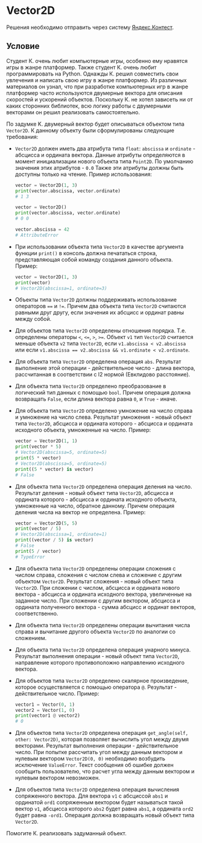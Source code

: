 # Vector2D

Решения необходимо отправить через систему [Яндекс.Контест](https://contest.yandex.ru/contest/71311/enter/?retPage=).

## Условие

Студент К. очень любит компьютерные игры, особенно ему нравятся игры в жанре платформер. Также студент К. очень любит программировать на Python. Однажды К. решил совместить свои увлечения и написать свою игру в жанре платформер. Из различных материалов он узнал, что при разработке компьютерных игр в жанре платформер часто используются двумерные вектора для описания скоростей и ускорений объектов. Поскольку К. не хотел зависеть ни от каких сторонних библиотек, всю логику работы с двумерными векторами он решил реализовать самостоятельно.

По задумке K. двумерный вектор будет описываться объектом типа `Vector2D`. К данному объекту были сформулированы следующие требования:

- `Vector2D` должен иметь два атрибута типа `float`: `abscissa` и `ordinate` - абсцисса и ордината вектора. Данные атрибуты определяются в момент инициализации нового объекта типа `Point2D`. По умолчанию значения этих атрибутов - `0.0` Также эти атрибуты должны быть доступны только на чтение. Пример использования:
    ```python
    vector = Vector2D(1, 3)
    print(vector.abscissa, vector.ordinate)
    # 1 3

    vector = Vector2D()
    print(vector.abscissa, vector.ordinate)
    # 0 0

    vector.abscissa = 42
    # AttributeError
    ```

- При использовании объекта типа `Vector2D` в качестве аргумента функции `print()` в консоль должна печататься строка, представляющая собой команду создания данного объекта. Пример:
    ```python
    vector = Vector2D(1, 3)
    print(vector)
    # Vector2D(abscissa=1, ordinate=3)
    ```

- Объекты типа `Vector2D` должны поддерживать использование операторов `==` и `!=`. Причем два объекта типа `Vector2D` считаются равными друг другу, если значения их абсцисс и ординат равны между собой.

- Для объектов типа `Vector2D` определены отношения порядка. Т.е. определены операторы `<`, `<=`, `>`, `>=`. Объект `v1` тип `Vector2D` считается меньше объекта `v2` типа `Vector2D`, если `v1.abscissa < v2.abscissa` или если `v1.abscissa == v2.abscissa && v1.ordinate < v2.ordinate`.

- Для объекта типа `Vector2D` определена операция `abs`. Результат выполнение этой операции - действительное число - длина вектора, рассчитанная в соответствии с l2 нормой (Евклидово расстояние).

- Для объекта типа `Vector2D` определено преобразование в логический тип данных с помощью `bool`. Причем операция должна возвращать `False`, если длина вектора равна `0`, и `True` - иначе.

- Для объекта типа `Vector2D` определено умножение на число справа и умножение на число слева. Результат умножения - новый объект типа `Vector2D`, абсцисса и ордината которого - абсцисса и ордината исходного объекта, умноженные на число. Пример:
    ```python
    vector = Vector2D(1, 1)
    print(vector * 5)
    # Vector2D(abscissa=5, ordinate=5)
    print(5 * vector)
    # Vector2D(abscissa=5, ordinate=5)
    print((5 * vector) is vector)
    # False
    ```

- Для объекта типа `Vector2D` определена операция деления на число. Результат деления - новый объект типа `Vector2D`, абсцисса и ордината которого - абсцисса и ордината исходного объекта, умноженные на число, обратное данному. Причем операция деления числа на вектор не определена. Пример:
    ```python
    vector = Vector2D(5, 5)
    print(vector / 5)
    # Vector2D(abscissa=1, ordinate=1)
    print((vector / 5) is vector)
    # False
    print(5 / vector)
    # TypeError
    ```

- Для объекта типа `Vector2D` определены операции сложения с числом справа, сложения с числом слева и сложение с другим объектом `Vector2D`. Результат сложения - новый объект типа `Vector2D`. При сложении с числом, абсцисса и ордината нового вектора - абсцисса и ордината исходного вектора, увеличенные на заданное число. При сложении с другим вектором, абсцисса и ордината полученного вектора - сумма абсцисс и ординат векторов, соответственно.

- Для объекта типа `Vector2D` определены операции вычитания числа справа и вычитание другого объекта `Vector2D` по аналогии со сложением.

- Для объекта типа `Vector2D` определена операция унарного минуса. Результат выполнения операции - новый объект типа `Vector2D`, направление которого противоположно направлению исходного вектора. 

- Для объектов типа `Vector2D` определено скалярное произведение, которое осуществляется с помощью оператора `@`. Результат - действительное число. Пример:
    ```python
    vector1 = Vector(0, 1)
    vector2 = Vector(1, 0)
    print(vector1 @ vector2)
    # 0
    ```

- Для объектов типа `Vector2D` определена операция `get_angle(self, other: Vector2D)`, которая позволяет вычислить угол между двумя векторами. Результат выполнения операции - действительное число. При попытке рассчитать угол между данным вектором и нулевым вектором `Vector2D(0, 0)` необходимо возбудить исключение `ValueError`. Текст сообщения об ошибке должен сообщить пользователю, что расчет угла между данным вектором и нулевым вектором невозможен.

- Для объектов типа `Vector2D` определена операция вычисления сопряженного вектора. Для вектора `v1` с абсциссой `abs1` и ординатой `ord1` сопряженным вектором будет называться такой вектор `v1`, абсцисса которого `abs2` будет равна `abs1`, а ордината `ord2` будет равна `-ord1`. Операция должна возвращать новый объект типа `Vector2D`.

Помогите К. реализовать задуманный объект.
